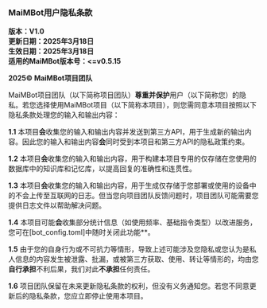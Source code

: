 ### MaiMBot用户隐私条款
**版本：V1.0**  
**更新日期：2025年3月18日**  
**生效日期：2025年3月18日**  
**适用的MaiMBot版本号：<=v0.5.15**  

**2025© MaiMBot项目团队**

MaiMBot项目团队（以下简称项目团队）**尊重并保护**用户（以下简称您）的隐私。若您选择使用MaiMBot项目（以下简称本项目），则您需同意本项目按照以下隐私条款处理您的输入和输出内容：

**1.1** 本项目**会**收集您的输入和输出内容并发送到第三方API，用于生成新的输出内容。因此您的输入和输出内容**会**同时受到本项目和第三方API的隐私政策约束。

**1.2** 本项目**会**收集您的输入和输出内容，用于构建本项目专用的仅存储在您使用的数据库中的知识库和记忆库，以提高回复的准确性和连贯性。

**1.3** 本项目**会**收集您的输入和输出内容，用于生成仅存储于您部署或使用的设备中的不会上传至互联网的日志。但当您向项目团队反馈问题时，项目团队可能需要您提供日志文件以帮助解决问题。

**1.4** 本项目可能**会**收集部分统计信息（如使用频率、基础指令类型）以改进服务，您可在[bot_config.toml]中随时关闭此功能**。

**1.5** 由于您的自身行为或不可抗力等情形，导致上述可能涉及您隐私或您认为是私人信息的内容发生被泄露、批漏，或被第三方获取、使用、转让等情形的，均由您**自行承担**不利后果，我们对此**不承担**任何责任。

**1.6** 项目团队保留在未来更新隐私条款的权利，但没有义务通知您。若您不同意更新后的隐私条款，您应立即停止使用本项目。